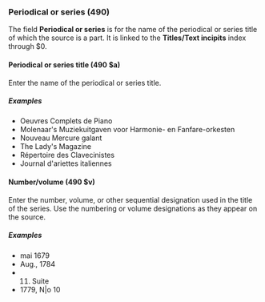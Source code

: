 ### Periodical or series (490)

The field **Periodical or series** is for the name of the periodical or series title of which the source is a part. It is linked to the **Titles/Text incipits** index through $0.

#### Periodical or series title (490 $a)  

Enter the name of the periodical or series title.

##### Examples

- Oeuvres Complets de Piano
- Molenaar's Muziekuitgaven voor Harmonie- en Fanfare-orkesten
- Nouveau Mercure galant
- The Lady's Magazine
- Répertoire des Clavecinistes
- Journal d'ariettes italiennes

#### Number/volume (490 $v)  

Enter the number, volume, or other sequential designation used in the title of the series. Use the numbering or volume designations as they appear on the source.

##### Examples
- mai 1679
- Aug., 1784
- 11. Suite  
- 1779, N|o 10
